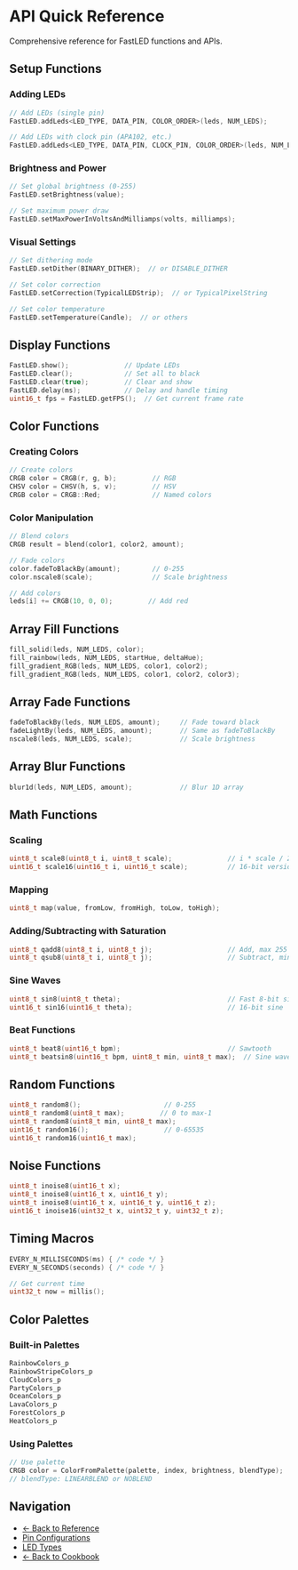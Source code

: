 # API Quick Reference

Comprehensive reference for FastLED functions and APIs.

## Setup Functions

### Adding LEDs

```cpp
// Add LEDs (single pin)
FastLED.addLeds<LED_TYPE, DATA_PIN, COLOR_ORDER>(leds, NUM_LEDS);

// Add LEDs with clock pin (APA102, etc.)
FastLED.addLeds<LED_TYPE, DATA_PIN, CLOCK_PIN, COLOR_ORDER>(leds, NUM_LEDS);
```

### Brightness and Power

```cpp
// Set global brightness (0-255)
FastLED.setBrightness(value);

// Set maximum power draw
FastLED.setMaxPowerInVoltsAndMilliamps(volts, milliamps);
```

### Visual Settings

```cpp
// Set dithering mode
FastLED.setDither(BINARY_DITHER);  // or DISABLE_DITHER

// Set color correction
FastLED.setCorrection(TypicalLEDStrip);  // or TypicalPixelString

// Set color temperature
FastLED.setTemperature(Candle);  // or others
```

## Display Functions

```cpp
FastLED.show();              // Update LEDs
FastLED.clear();             // Set all to black
FastLED.clear(true);         // Clear and show
FastLED.delay(ms);           // Delay and handle timing
uint16_t fps = FastLED.getFPS();  // Get current frame rate
```

## Color Functions

### Creating Colors

```cpp
// Create colors
CRGB color = CRGB(r, g, b);         // RGB
CHSV color = CHSV(h, s, v);         // HSV
CRGB color = CRGB::Red;             // Named colors
```

### Color Manipulation

```cpp
// Blend colors
CRGB result = blend(color1, color2, amount);

// Fade colors
color.fadeToBlackBy(amount);        // 0-255
color.nscale8(scale);               // Scale brightness

// Add colors
leds[i] += CRGB(10, 0, 0);         // Add red
```

## Array Fill Functions

```cpp
fill_solid(leds, NUM_LEDS, color);
fill_rainbow(leds, NUM_LEDS, startHue, deltaHue);
fill_gradient_RGB(leds, NUM_LEDS, color1, color2);
fill_gradient_RGB(leds, NUM_LEDS, color1, color2, color3);
```

## Array Fade Functions

```cpp
fadeToBlackBy(leds, NUM_LEDS, amount);     // Fade toward black
fadeLightBy(leds, NUM_LEDS, amount);       // Same as fadeToBlackBy
nscale8(leds, NUM_LEDS, scale);            // Scale brightness
```

## Array Blur Functions

```cpp
blur1d(leds, NUM_LEDS, amount);            // Blur 1D array
```

## Math Functions

### Scaling

```cpp
uint8_t scale8(uint8_t i, uint8_t scale);              // i * scale / 255
uint16_t scale16(uint16_t i, uint16_t scale);          // 16-bit version
```

### Mapping

```cpp
uint8_t map(value, fromLow, fromHigh, toLow, toHigh);
```

### Adding/Subtracting with Saturation

```cpp
uint8_t qadd8(uint8_t i, uint8_t j);                   // Add, max 255
uint8_t qsub8(uint8_t i, uint8_t j);                   // Subtract, min 0
```

### Sine Waves

```cpp
uint8_t sin8(uint8_t theta);                           // Fast 8-bit sine
uint16_t sin16(uint16_t theta);                        // 16-bit sine
```

### Beat Functions

```cpp
uint8_t beat8(uint16_t bpm);                           // Sawtooth
uint8_t beatsin8(uint16_t bpm, uint8_t min, uint8_t max);  // Sine wave
```

## Random Functions

```cpp
uint8_t random8();                     // 0-255
uint8_t random8(uint8_t max);         // 0 to max-1
uint8_t random8(uint8_t min, uint8_t max);
uint16_t random16();                   // 0-65535
uint16_t random16(uint16_t max);
```

## Noise Functions

```cpp
uint8_t inoise8(uint16_t x);
uint8_t inoise8(uint16_t x, uint16_t y);
uint8_t inoise8(uint16_t x, uint16_t y, uint16_t z);
uint16_t inoise16(uint32_t x, uint32_t y, uint32_t z);
```

## Timing Macros

```cpp
EVERY_N_MILLISECONDS(ms) { /* code */ }
EVERY_N_SECONDS(seconds) { /* code */ }

// Get current time
uint32_t now = millis();
```

## Color Palettes

### Built-in Palettes

```cpp
RainbowColors_p
RainbowStripeColors_p
CloudColors_p
PartyColors_p
OceanColors_p
LavaColors_p
ForestColors_p
HeatColors_p
```

### Using Palettes

```cpp
// Use palette
CRGB color = ColorFromPalette(palette, index, brightness, blendType);
// blendType: LINEARBLEND or NOBLEND
```

## Navigation

- [← Back to Reference](README.md)
- [Pin Configurations](pins.md)
- [LED Types](led-types.md)
- [← Back to Cookbook](../COOKBOOK.md)
